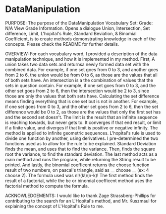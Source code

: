 # DataManipulation
PURPOSE: The purpose of the DataManipulation Vocabulary Set:  Grade: N/A View Grade Information. Opens a dialogue Union, Intersection, Set difference, Limit, L'hopital's Rule, Standard Beviation, &amp; Binomial Coefficient, is to create methods demonstrating knowledge in each of the concepts. Please check the README for further details.

OVERVIEW: For each vocabulary word, I provided a description of the data manipulation technique, and how it is implemented in my method.
First, A union takes two data sets and returnsa newly formed data set with the combined data. For example, if one set goes from 0 to 3, and another goes from 2 to 6, the union would be from 0 to 6, as those are the values that all of both sets have. An intersection is a the combination of values that the sets in question contain. For example, if one set goes from 0 to 3, and the other set goes from 2 to 6, then the intersection would be 2 to 3, since those are only the values that both sets have. Calculating the set difference means finding everything that is one set but is not in another. For example, if one set goes from 0 to 3, and the other set goes from 2 to 6, then the set difference would be 0 to 2, as those are the values that only the first set has and the second set doesn't. The limit is the result that an infinite sequence is reaching towards,  but never gets to. It converges if that end result, or limit if a finite value, and diverges if that limit is positive or negative infinity. The method is applied to infinite geometric sequences. L'hopital's rule is used to divide one function by another, using derivatives. I pre-determined the two functions used as to allow for the rule to be explained. Standard Deviation finds the mean, and uses that to find the variance. Then, finds the square root the variance, to find the standard deviation. The last method acts as a main method and runs the program, while returning the String result to be printed. And lastly, the binomial coefficent returns the choose function result of two numbers, on pascal's triangle, said as __ choose __ (ex: 4 choose 2). The formula used was n!/(k!)(n-k)! The first method finds the result of a factorial, while the bc or binomial coefficent method uses the factorial method to compute the formula.

ACKNOWLEDGEMENTS: I would like to thank Zage Strassberg-Phillips for contributing to the search for an L'Hopital's method, and Mr. Kuszmaul for explaining the concept of L'Hopital's Rule to me.

